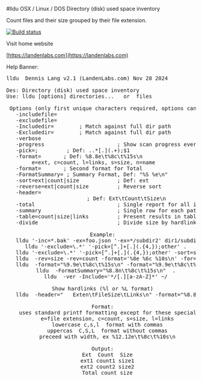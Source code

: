 #lldu
OSX / Linux / DOS  Directory (disk) used space inventory

Count files and their size grouped by their file extension.

  [![Build status](https://travis-ci.org/landenlabs/lldu.svg?branch=master)](https://travis-ci.org/landenlabs/lldu)


Visit home website

[https://landenlabs.com](https://landenlabs.com)


Help Banner:
<pre>
lldu  Dennis Lang v2.1 (LandenLabs.com) Nov 28 2024

Des: Directory (disk) used space inventory
Use: lldu [options] directories...   or  files

 Options (only first unique characters required, options can be repeated):
   -includefile=<filePattern>
   -excludefile=<filePattern>
   -Includedir=<dirPattern>        ; Match against full dir path
   -Excludedir=<dirPattern>        ; Match against full dir path
   -verbose
   -progress                       ; Show scan progress every 30 sec
   -pick=<fromPat>;<toStr>         ; Def: ..*[.](.+);$1
   -format=<format-3-values>       ; Def: %8.8e\t%8c\t%15s\n
        e=ext, c=count, l=links, s=size, n=name
   -format=<format-3-values>       ; Second format for Total
   -FormatSummary=<format-1-value> ; Summary Format, Def: "%S %e\n"
   -sort=ext|count|size            ; Def: ext
   -reverse=ext|count|size         ; Reverse sort
   -header=<header>                ; Def: Ext\tCount\tSize\n
   -total                          ; Single report for all inputs
   -summary                        ; Single row for each path
   -table=count|size|links         ; Present results in table
   -divide                         ; Divide size by hardlink count

 Example:
   lldu '-inc=*.bak' -ex=foo.json '-ex=*/subdir2' dir1/subdir dir2 *.txt file2.json
   lldu '-exclude=\.*' '-pick=[^.]+[.](.{4,});other' .
   lldu '-exclude=\.*' '-pick=[^.]+[.](.{4,});other' -sort=size -rev=count .
   lldu  -rev=size -rev=count -format='%8e %6c %10s\n' -for='\n' -head=' ' .
   lldu  -format="%9.9e\t%8c\t%15s\n" -format="%9.9e\t%8c\t%15s\n"  .
   lldu  -FormatSummary="%8.8n\t%8c\t%15s\n"  .
   lldu  -ver -Include='*/[.][a-zA-Z]*' ~/

 Show hardlinks (%l or %L format)
   lldu  -header="   Exten\tFileSize\tLinks\n" -format="%8.8e\t%8s\t%5L\n"  .

 Format:
    uses standard printf formatting except for these special cases
    e=file extension, c=count, s=size, l=links
    lowercase c,s,l  format with commas
    uppercas  C,S,L  format without commas
    preceed with width, ex %12.12e\t%8c\t%10s\n

 Output:
    Ext  Count  Size
    ext1 count1 size1
    ext2 count2 size2
    Total count size
</pre>
